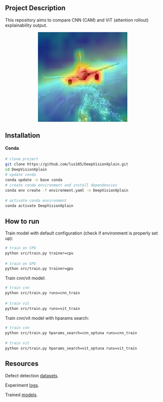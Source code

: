 ## Project Description

This repository aims to compare CNN (CAM) and ViT (attention rollout) explainability output.
<p align="center">
  <img src="res/vit_rollout.png" />
</p>

## Installation

#### Conda

```bash
# clone project
git clone https://github.com/lus105/DeepVisionXplain.git
cd DeepVisionXplain
# update conda
conda update -n base conda
# create conda environment and install dependencies
conda env create -f environment.yaml -n DeepVisionXplain

# activate conda environment
conda activate DeepVisionXplain
```

## How to run

Train model with default configuration (check if environment is properly set up):

```bash
# train on CPU
python src/train.py trainer=cpu

# train on GPU
python src/train.py trainer=gpu
```

Train cnn/vit model:
```bash
# train cnn
python src/train.py runs=cnn_train

# train vit
python src/train.py runs=vit_train
```

Train cnn/vit model with hparams search:
```bash
# train cnn
python src/train.py hparams_search=cnn_optuna runs=cnn_train

# train vit
python src/train.py hparams_search=vit_optuna runs=vit_train
```

## Resources

Defect detection [datasets](https://drive.google.com/drive/folders/10yYU8yl3um0c1oq6-uVjHp5ORZWXi_tQ?usp=sharing).

Experiment [logs](https://wandb.ai/team_deepvisionxplain?shareProfileType=copy).

Trained [models](https://huggingface.co/DeepVisionXplain).